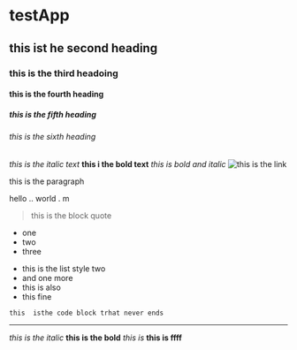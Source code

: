 # testApp
## this ist he second heading
### this is the third headoing
#### this is the fourth heading
##### this is the fifth heading 
###### this is the sixth heading
_this  is the italic text_
**this i the bold text**
_*this is bold and italic*_
![this  is the link](https://upload.wikimedia.org/wikipedia/commons/5/56/Tiger.50.jpg)

this  is the paragraph

hello .. world . m
> this is the block quote


* one
* two
* three

- this is the list style two
- and one more
- this is also
- this fine


`this  isthe
code block
trhat never
ends`

---

*this is the italic*
**this is the bold**
_this is_
__this is ffff__






